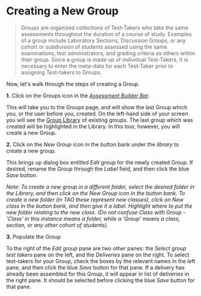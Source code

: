 # Creating a New Group

>Groups are organized collections of Test-Takers who take the same assessments throughout the duration of a course of study. Examples of a group include Laboratory Sections, Discussion Groups, or any cohort or subdivision of students assessed using the same examinations, test administrators, and grading criteria as others within their group. Since a group is made up of individual Test-Takers, it is necessary to enter the meta-data for each Test-Taker prior to assigning Test-takers to Groups.

Now, let's walk through the steps of creating a Group.

**1.** Click on the Groups icon in the *[Assessment Builder Bar](../appendix/glossary.md#assessment-builder-bar)*.

This will take you to the Groups page, and will show the last Group which you, or the user before you, created. On the left-hand side of your screen you will see the [Group Library](../appendix/glossary.md#group-library) of existing groups. The last group which was created will be highlighted in the Library. In this tour, however, you will create a new Group.

**2.**  Click on the *New Group* icon in the button bank under the *library* to create a new group.

This brings up dialog box entitled *Edit group* for the newly created Group. If desired, rename the Group through the *Label* field, and then click the blue *Save* button.

*Note: To create a new group in a different folder, select the desired folder in the Library, and then click on the New Group icon in the button bank. To create a new folder (in TAO these represent new classes), click on New class in the button bank, and then give it a label. Highlight where to put the new folder relating to the new class. (Do not confuse Class with Group - 'Class' in this instance means a folder, while a 'Group' means a class, section, or any other cohort of students).*

**3.** Populate the Group

To the right of the *Edit group* pane are two other panes: the *Select group test takers* pane on the left, and the *Deliveries* pane on the right. To select test-takers for your Group, check the boxes by the relevant names in the left pane, and then click the blue *Save* button for that pane. If a delivery has already been assembled for this Group, it will appear in list of deliveries in the right pane. It should be selected before clicking the blue *Save* button for that pane.
